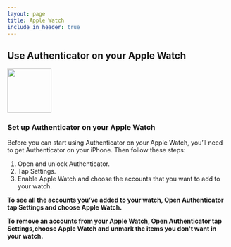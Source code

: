 ```yaml
---
layout: page
title: Apple Watch
include_in_header: true
---
```

## **Use Authenticator on your Apple Watch**

<img src="https://../assets/appicon.png" width="100" height="100">

### Set up Authenticator on your Apple Watch
Before you can start using Authenticator on your Apple Watch, you’ll need to get Authenticator on your iPhone. Then follow these steps:

1. Open and unlock Authenticator.
2. Tap Settings.
3. Enable Apple Watch and choose the accounts that you want to add to your watch.


**To see all the accounts you’ve added to your watch, Open Authenticator tap Settings and choose Apple Watch.**

**To remove an accounts from your Apple Watch, Open Authenticator tap Settings,choose Apple Watch and unmark the items you don't want in your watch.**
